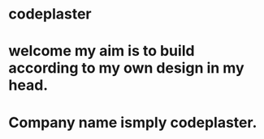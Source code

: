 # codeplaster
# welcome my aim is to build according to my own design in my head.

# Company name ismply codeplaster.
